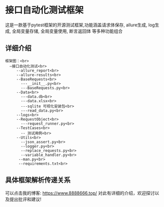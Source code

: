 # 接口自动化测试框架

这是一款基于pytest框架的开源测试框架,功能涵盖请求体保存, allure生成, log生成, 全局变量存储, 全局变量使用, 断言返回体 等多种功能组合

## 详细介绍

    框架图：<br>
      —接口自动化测试<br>
         --allure_report<br>
         --allure-results<br>
         --BaseRequests<br>
           ---__init__.py<br>
           ---BaseRequests.py<br>
         --Data<br>
           ---data.db<br>
           ---data.xlsx<br>
           ---sqlite 可视化安装包<br>
           ---read_data.py<br>
         --logs<br>
         --RequestObject<br>
           ---request_runner.py<br>
         --TestCases<br>
           -- 测试用例<br>
         --Utils<br>
           --json_assert.py<br>
           --logger.py<br>
           --replace_requests.py<br>
           --variable_handler.py<br>
          --man.py<br>
          --requirements.txt<br>
         
           

## 具体框架解析传递关系
  
  可以点击我的博客: https://www.8888666.top/  对此有详细的介绍，欢迎探讨以及提出批评和建议!          